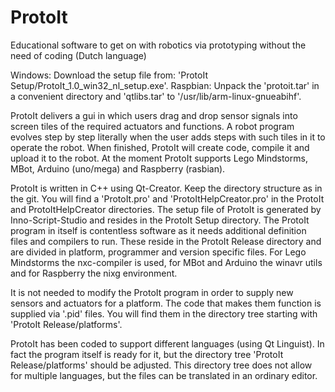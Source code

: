 # ProtoIt
Educational software to get on with robotics via prototyping without the need of coding (Dutch language)

Windows: Download the setup file from: 'ProtoIt Setup/ProtoIt_1.0_win32_nl_setup.exe'.
Raspbian: Unpack the 'protoit.tar' in a convenient directory and 'qtlibs.tar' to '/usr/lib/arm-linux-gnueabihf'.

ProtoIt delivers a gui in which users drag and drop sensor signals into screen tiles of the required actuators and functions.
A robot program evolves step by step literally when the user adds steps with such tiles in it to operate the robot.
When finished, ProtoIt will create code, compile it and upload it to the robot.
At the moment ProtoIt supports Lego Mindstorms, MBot, Arduino (uno/mega) and Raspberry (rasbian).

ProtoIt is written in C++ using Qt-Creator. Keep the directory structure as in the git.
You will find a 'ProtoIt.pro' and 'ProtoItHelpCreator.pro' in the ProtoIt and ProtoItHelpCreator directories.
The setup file of ProtoIt is generated by Inno-Script-Studio and resides in the ProtoIt Setup directory.
The ProtoIt program in itself is contentless software as it needs additional definition files and compilers to run.
These reside in the ProtoIt Release directory and are divided in platform, programmer and version specific files.
For Lego Mindstorms the nxc-compiler is used, for MBot and Arduino the winavr utils and for Raspberry the nixg environment.

It is not needed to modify the ProtoIt program in order to supply new sensors and actuators for a platform.
The code that makes them function is supplied via '.pid' files. You will find them in the directory tree starting with
'ProtoIt Release/platforms'.

ProtoIt has been coded to support different languages (using Qt Linguist).
In fact the program itself is ready for it, but the directory tree 'ProtoIt Release/platforms' should be adjusted.
This directory tree does not allow for multiple languages, but the files can be translated in an ordinary editor.
